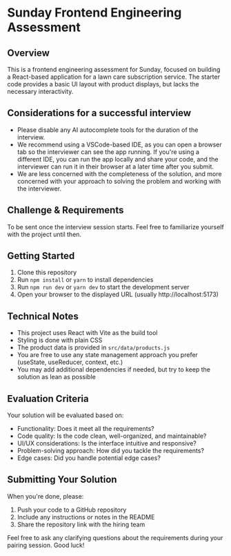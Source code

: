 # Sunday Frontend Engineering Assessment

## Overview
This is a frontend engineering assessment for Sunday, focused on building a React-based application for a lawn care subscription service. The starter code provides a basic UI layout with product displays, but lacks the necessary interactivity.

## Considerations for a successful interview
- Please disable any AI autocomplete tools for the duration of the interview.
- We recommend using a VSCode-based IDE, as you can open a browser tab so the interviewer can see the app running. If you're using a different IDE, you can run the app locally and share your code, and the interviewer can run it in their browser at a later time after you submit.
- We are less concerned with the completeness of the solution, and more concerned with your approach to solving the problem and working with the interviewer.

## Challenge & Requirements
To be sent once the interview session starts. Feel free to familiarize yourself with the project until then.

## Getting Started

1. Clone this repository
2. Run `npm install` or `yarn` to install dependencies
3. Run `npm run dev` or `yarn dev` to start the development server
4. Open your browser to the displayed URL (usually http://localhost:5173)

## Technical Notes

- This project uses React with Vite as the build tool
- Styling is done with plain CSS
- The product data is provided in `src/data/products.js`
- You are free to use any state management approach you prefer (useState, useReducer, context, etc.)
- You may add additional dependencies if needed, but try to keep the solution as lean as possible

## Evaluation Criteria

Your solution will be evaluated based on:

- Functionality: Does it meet all the requirements?
- Code quality: Is the code clean, well-organized, and maintainable?
- UI/UX considerations: Is the interface intuitive and responsive?
- Problem-solving approach: How did you tackle the requirements?
- Edge cases: Did you handle potential edge cases?

## Submitting Your Solution

When you're done, please:

1. Push your code to a GitHub repository
2. Include any instructions or notes in the README
3. Share the repository link with the hiring team

Feel free to ask any clarifying questions about the requirements during your pairing session. Good luck!
